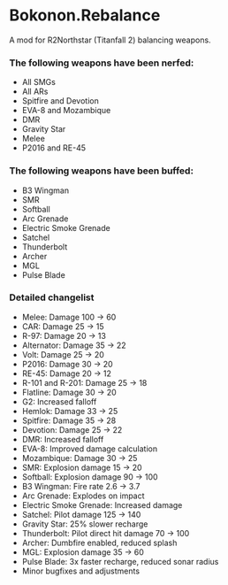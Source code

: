 # Bokonon.Rebalance
A mod for R2Northstar (Titanfall 2) balancing weapons.

### The following weapons have been nerfed:

- All SMGs<br>
- All ARs<br>
- Spitfire and Devotion<br>
- EVA-8 and Mozambique<br>
- DMR<br>
- Gravity Star<br>
- Melee<br>
- P2016 and RE-45<br>

### The following weapons have been buffed:
- B3 Wingman<br>
- SMR<br>
- Softball<br>
- Arc Grenade<br>
- Electric Smoke Grenade<br>
- Satchel<br>
- Thunderbolt<br>
- Archer<br>
- MGL<br>
- Pulse Blade<br>

### Detailed changelist

- Melee: Damage 100 -> 60
- CAR: Damage 25 -> 15
- R-97: Damage 20 -> 13
- Alternator: Damage 35 -> 22
- Volt: Damage 25 -> 20
- P2016: Damage 30 -> 20
- RE-45: Damage 20 -> 12
- R-101 and R-201: Damage 25 -> 18
- Flatline: Damage 30 -> 20
- G2: Increased falloff
- Hemlok: Damage 33 -> 25
- Spitfire: Damage 35 -> 28
- Devotion: Damage 25 -> 22
- DMR: Increased falloff
- EVA-8: Improved damage calculation
- Mozambique: Damage 30 -> 25
- SMR: Explosion damage 15 -> 20
- Softball: Explosion damage 90 -> 100
- B3 Wingman: Fire rate 2.6 -> 3.7
- Arc Grenade: Explodes on impact
- Electric Smoke Grenade: Increased damage
- Satchel: Pilot damage 125 -> 140
- Gravity Star: 25% slower recharge
- Thunderbolt: Pilot direct hit damage 70 -> 100
- Archer: Dumbfire enabled, reduced splash
- MGL: Explosion damage 35 -> 60
- Pulse Blade: 3x faster recharge, reduced sonar radius
- Minor bugfixes and adjustments
